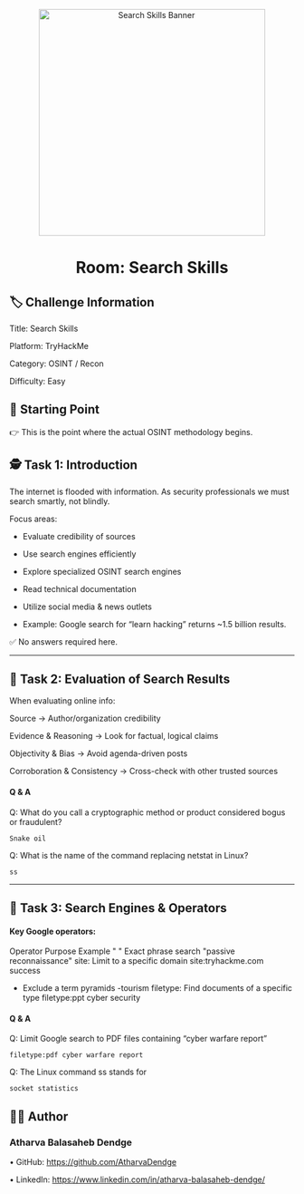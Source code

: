 <p align="center"> <img width="400" alt="Search Skills Banner" src="https://tryhackme-images.s3.amazonaws.com/room-icons/5f04259cf9bf5b57aed2c476-1718102661617" /> </p> <h1 align="center">Room: Search Skills</h1>

## 🏷️ Challenge Information

Title: Search Skills

Platform: TryHackMe

Category: OSINT / Recon

Difficulty: Easy

## 🚀 Starting Point

👉 This is the point where the actual OSINT methodology begins.

## 🕵️ Task 1: Introduction

The internet is flooded with information. As security professionals we must search smartly, not blindly.

Focus areas:

* Evaluate credibility of sources

* Use search engines efficiently

* Explore specialized OSINT search engines

* Read technical documentation

* Utilize social media & news outlets

* Example: Google search for “learn hacking” returns ~1.5 billion results.

✅ No answers required here.

---

## 🧩 Task 2: Evaluation of Search Results

When evaluating online info:

Source → Author/organization credibility

Evidence & Reasoning → Look for factual, logical claims

Objectivity & Bias → Avoid agenda-driven posts

Corroboration & Consistency → Cross-check with other trusted sources

#### Q & A

Q: What do you call a cryptographic method or product considered bogus or fraudulent?

```Snake oil```

Q: What is the name of the command replacing netstat in Linux?

```ss```

---

## 🔎 Task 3: Search Engines & Operators

#### Key Google operators:

Operator	Purpose	Example
" "	Exact phrase search	"passive reconnaissance"
site:	Limit to a specific domain	site:tryhackme.com success
-	Exclude a term	pyramids -tourism
filetype:	Find documents of a specific type	filetype:ppt cyber security

#### Q & A

Q: Limit Google search to PDF files containing “cyber warfare report”

```filetype:pdf cyber warfare report```

Q: The Linux command ss stands for

```socket statistics```









## 👨‍💻 Author

### Atharva Balasaheb Dendge

•	GitHub: https://github.com/AtharvaDendge

•	LinkedIn: https://www.linkedin.com/in/atharva-balasaheb-dendge/
